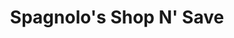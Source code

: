 ---
title: "Spagnolo's Shop N' Save"
url: /glassport/spagnolos-shop-n-save-ohio-avenue/
shop: Supermarkt
---